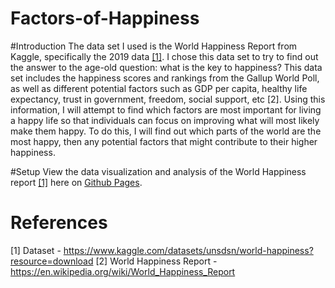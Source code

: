 # Factors-of-Happiness

#Introduction
The data set I used is the World Happiness Report from Kaggle, specifically the 2019 data [[1]](https://www.kaggle.com/datasets/unsdsn/world-happiness?resource=download). I chose this data set to try to find out the answer to the age-old question: what is the key to happiness? This data set includes the happiness scores and rankings from the Gallup World Poll, as well as different potential factors such as GDP per capita, healthy life expectancy, trust in government, freedom, social support, etc [2]. Using this information, I will attempt to find which factors are most important for living a happy life so that individuals can focus on improving what will most likely make them happy. To do this, I will find out which parts of the world are the most happy, then any potential factors that might contribute to their higher happiness.

#Setup
View the data visualization and analysis of the World Happiness report [[1]](https://www.kaggle.com/datasets/unsdsn/world-happiness?resource=download) here on [Github Pages](https://ajaanek.github.io/Factors-of-Happiness/).



# References
[1] Dataset - https://www.kaggle.com/datasets/unsdsn/world-happiness?resource=download
[2] World Happiness Report - https://en.wikipedia.org/wiki/World_Happiness_Report 

